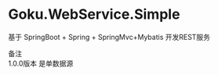 # Goku.WebService.Simple
基于 SpringBoot + Spring + SpringMvc+Mybatis 开发REST服务

备注</br>
1.0.0版本 是单数据源
